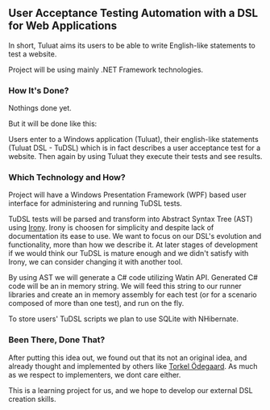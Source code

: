 ## User Acceptance Testing Automation with a DSL for Web Applications ##
In short, Tuluat aims its users to be able to write English-like statements to test a website.

Project will be using mainly .NET Framework technologies.

### How It's Done? ###
Nothings done yet.

But it will be done like this:

Users enter to a Windows application (Tuluat), their english-like statements (Tuluat DSL - TuDSL) which is in fact describes a user acceptance test for a website. Then again by using Tuluat they execute their tests and see results.

### Which Technology and How? ###
Project will have a Windows Presentation Framework (WPF) based user interface for administering and running TuDSL tests.

TuDSL tests will be parsed and transform into Abstract Syntax Tree (AST) using [Irony](http://www.codeplex.com/irony). Irony is choosen for simplicity and despite lack of documentation its ease to use. We want to focus on our DSL's evolution and functionality, more than how we describe it. At later stages of development if we would think our TuDSL is mature enough and we didn't satisfy with Irony, we can consider changing it with another tool.

By using AST we will generate a C# code utilizing Watin API. Generated C# code will be an in memory string. We will feed this string to our runner libraries and create an in memory assembly for each test (or for a scenario composed of more than one test), and run on the fly.

To store users' TuDSL scripts we plan to use SQLite with NHibernate.

### Been There, Done That? ###
After putting this idea out, we found out that its not an original idea, and already thought and implemented by others like [Torkel Ödegaard](http://www.codinginstinct.com/2008/11/creating-watin-dsl-using-mgrammar.html). As much as we respect to implementers, we dont care either.

This is a learning project for us, and we hope to develop our external DSL creation skills.